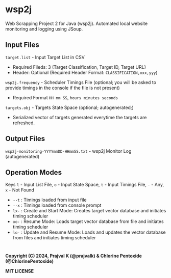 # wsp2j
Web Scrapping Project 2 for Java (wsp2j). Automated local website monitoring and logging using JSoup.

## Input Files

```target.list``` - Input Target List in CSV
* Required Fileds: 3 (Target Classification, Target ID, Target URL)
* Header: Optional (Required Header Format: ```CLASSIFICATION,xxx,yyy```)

```wsp2j.frequency``` - Scheduler Timings File (optional; you will be asked to provide timings in the console if the file is not present)
* Required Format ```HH mm SS```, ```hours minutes seconds```

```targets.obj``` - Targets State Space (optional; autogenerated;)
* Serialized vector of targets generated everytime the targets are refreshed.

## Output Files

```wsp2j-monitoring-YYYYmmDD-HHmmSS.txt``` - wsp2j Monitor Log (autogenerated)

## Operation Modes
Keys
```l``` - Input List File,
```o``` - Input State Space,
```t``` - Input Timings File,
```-``` - Any,
```x``` - Not Found

* ```--t``` : Timings loaded from input file
* ```--x``` : Timings loaded from console prompt
* ```lx-``` : Create and Start Mode: Creates target vector database and initiates timing scheduler
* ```xo-``` : Resume Mode: Loads target vector database from file and initiates timing scheduler
* ```lo-``` : Update and Resume Mode: Loads and updates the vector database from files and initiates timing scheduler

 #
 
**Copyright (C) 2024, Prajval K (@prajvalk) & Chlorine Pentoxide (@ChlorinePentoxide)**

**MIT LICENSE**
